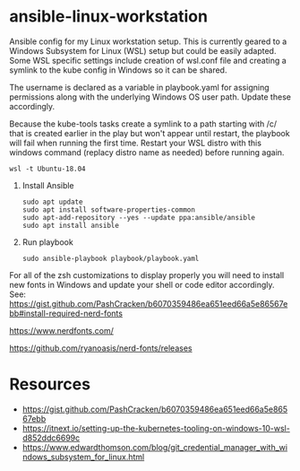 # ansible-linux-workstation
Ansible config for my Linux workstation setup.  This is currently geared to a Windows Subsystem for Linux (WSL) setup but could be easily adapted.  Some WSL specific settings include creation of wsl.conf file and creating a symlink to the kube config in Windows so it can be shared. 

The username is declared as a variable in playbook.yaml for assigning permissions along with the underlying Windows OS user path.  Update these accordingly.

Because the kube-tools tasks create a symlink to a path starting with /c/ that is created earlier in the play but won't appear until restart, the playbook will fail when running the first time.  Restart your WSL distro with this windows command (replacy distro name as needed) before running again.

` wsl -t Ubuntu-18.04 `


1. Install Ansible

    ```
    sudo apt update
    sudo apt install software-properties-common
    sudo apt-add-repository --yes --update ppa:ansible/ansible
    sudo apt install ansible
    ```

2. Run playbook

    ```
    sudo ansible-playbook playbook/playbook.yaml
    ```

For all of the zsh customizations to display properly you will need to install new fonts in Windows and update your shell or code editor accordingly.  See:  
https://gist.github.com/PashCracken/b6070359486ea651eed66a5e86567ebb#install-required-nerd-fonts

https://www.nerdfonts.com/ 

https://github.com/ryanoasis/nerd-fonts/releases


# Resources

* https://gist.github.com/PashCracken/b6070359486ea651eed66a5e86567ebb
* https://itnext.io/setting-up-the-kubernetes-tooling-on-windows-10-wsl-d852ddc6699c
* https://www.edwardthomson.com/blog/git_credential_manager_with_windows_subsystem_for_linux.html

